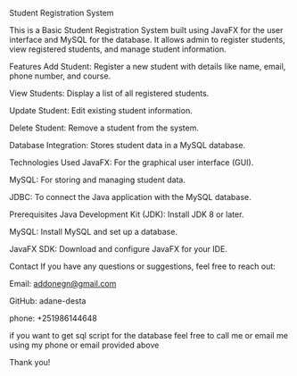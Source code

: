 Student Registration System

This is a Basic Student Registration System built using JavaFX for the user interface and MySQL for the database.
It allows admin to register students, view registered students, and manage student information.

Features
Add Student: Register a new student with details like name, email, phone number, and course.

View Students: Display a list of all registered students.

Update Student: Edit existing student information.

Delete Student: Remove a student from the system.

Database Integration: Stores student data in a MySQL database.

Technologies Used
JavaFX: For the graphical user interface (GUI).

MySQL: For storing and managing student data.

JDBC: To connect the Java application with the MySQL database.

Prerequisites
Java Development Kit (JDK): Install JDK 8 or later.

MySQL: Install MySQL and set up a database.

JavaFX SDK: Download and configure JavaFX for your IDE.

Contact
If you have any questions or suggestions, feel free to reach out:

Email: addonegn@gmail.com

GitHub: adane-desta

phone: +251986144648

if you want to get sql script for the database feel free to call me or email me using my phone or email provided above

Thank you!
